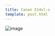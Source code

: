 ```yaml
---
title: Canon 514xl-s
template: post.html
---
```

![image](https://s3.amazonaws.com/rewferguson.com/img/Raspberry-Pi-Video-Camera/IMG_0643.jpg)

